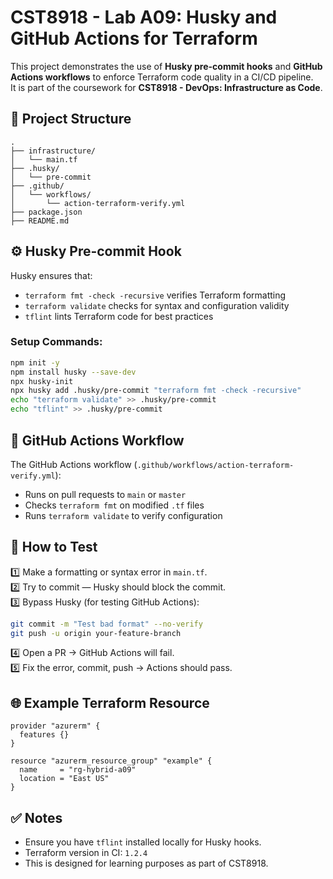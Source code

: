 
# CST8918 - Lab A09: Husky and GitHub Actions for Terraform

This project demonstrates the use of **Husky pre-commit hooks** and **GitHub Actions workflows** to enforce Terraform code quality in a CI/CD pipeline.  
It is part of the coursework for **CST8918 - DevOps: Infrastructure as Code**.

## 📁 Project Structure

```
.
├── infrastructure/
│   └── main.tf
├── .husky/
│   └── pre-commit
├── .github/
│   └── workflows/
│       └── action-terraform-verify.yml
├── package.json
├── README.md
```

## ⚙️ Husky Pre-commit Hook

Husky ensures that:
- `terraform fmt -check -recursive` verifies Terraform formatting
- `terraform validate` checks for syntax and configuration validity
- `tflint` lints Terraform code for best practices

### Setup Commands:
```bash
npm init -y
npm install husky --save-dev
npx husky-init
npx husky add .husky/pre-commit "terraform fmt -check -recursive"
echo "terraform validate" >> .husky/pre-commit
echo "tflint" >> .husky/pre-commit
```

## 🚀 GitHub Actions Workflow

The GitHub Actions workflow (`.github/workflows/action-terraform-verify.yml`):
- Runs on pull requests to `main` or `master`
- Checks `terraform fmt` on modified `.tf` files
- Runs `terraform validate` to verify configuration

## 🧪 How to Test

1️⃣ Make a formatting or syntax error in `main.tf`.  
2️⃣ Try to commit — Husky should block the commit.  
3️⃣ Bypass Husky (for testing GitHub Actions):
```bash
git commit -m "Test bad format" --no-verify
git push -u origin your-feature-branch
```
4️⃣ Open a PR → GitHub Actions will fail.  
5️⃣ Fix the error, commit, push → Actions should pass.

## 🌐 Example Terraform Resource

```hcl
provider "azurerm" {
  features {}
}

resource "azurerm_resource_group" "example" {
  name     = "rg-hybrid-a09"
  location = "East US"
}
```

## ✅ Notes
- Ensure you have `tflint` installed locally for Husky hooks.
- Terraform version in CI: `1.2.4`
- This is designed for learning purposes as part of CST8918.

